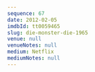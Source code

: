```yaml
---
sequence: 67
date: 2012-02-05
imdbId: tt0059465
slug: die-monster-die-1965
venue: null
venueNotes: null
medium: Netflix
mediumNotes: null
---
```


